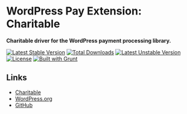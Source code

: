 # WordPress Pay Extension: Charitable

**Charitable driver for the WordPress payment processing library.**

[![Latest Stable Version](https://poser.pugx.org/wp-pay-extensions/charitable/v/stable)](https://packagist.org/packages/wp-pay-extensions/charitable)
[![Total Downloads](https://poser.pugx.org/wp-pay-extensions/charitable/downloads)](https://packagist.org/packages/wp-pay-extensions/charitable)
[![Latest Unstable Version](https://poser.pugx.org/wp-pay-extensions/charitable/v/unstable)](https://packagist.org/packages/wp-pay-extensions/charitable)
[![License](https://poser.pugx.org/wp-pay-extensions/charitable/license)](https://packagist.org/packages/wp-pay-extensions/charitable)
[![Built with Grunt](https://cdn.gruntjs.com/builtwith.png)](http://gruntjs.com/)

## Links

*	[Charitable](https://wpcharitable.com/)
*	[WordPress.org](https://wordpress.org/plugins/charitable/)
*	[GitHub](https://github.com/Charitable/Charitable)
